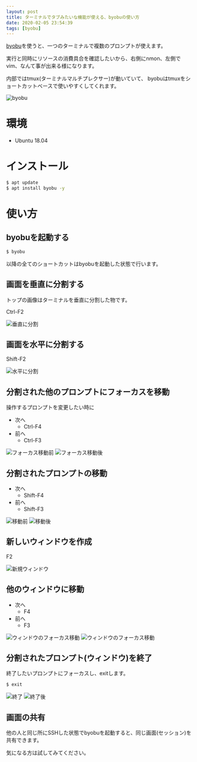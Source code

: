 ```yaml
---
layout: post
title: ターミナルでタブみたいな機能が使える、byobuの使い方
date: 2020-02-05 23:54:39
tags: [byobu]
---
```


[byobu](https://byobu.org/)を使うと、一つのターミナルで複数のプロンプトが使えます。

実行と同時にリソースの消費具合を確認したいから、右側にnmon、左側でvim、なんて事が出来る様になります。

内部ではtmux(ターミナルマルチプレクサー)が動いていて、
byobuはtmuxをショートカットベースで使いやすくしてくれます。

![byobu](/images/byobu1.png)

# 環境

- Ubuntu 18.04

# インストール

```bash
$ apt update
$ apt install byobu -y
```

# 使い方

## byobuを起動する

```bash
$ byobu
```

以降の全てのショートカットはbyobuを起動した状態で行います。

## 画面を垂直に分割する

トップの画像はターミナルを垂直に分割した物です。

Ctrl-F2

![垂直に分割](/images/byobu-vertical.png)

## 画面を水平に分割する

Shift-F2

![水平に分割](/images/byobu-horizon.png)

## 分割された他のプロンプトにフォーカスを移動

操作するプロンプトを変更したい時に

- 次へ
  - Ctrl-F4
- 前へ
  - Ctrl-F3

![フォーカス移動前](/images/byobu-focus1.png)
![フォーカス移動後](/images/byobu-focus2.png)

## 分割されたプロンプトの移動

- 次へ
  - Shift-F4
- 前へ
  - Shift-F3

![移動前](/images/byobu-move1.png)
![移動後](/images/byobu-move2.png)

## 新しいウィンドウを作成

F2

![新規ウィンドウ](/images/byobu-newindow.png)

## 他のウィンドウに移動

- 次へ
  - F4
- 前へ
  - F3

![ウィンドウのフォーカス移動](/images/byobu-focus-window.png)
![ウィンドウのフォーカス移動](/images/byobu-focus-window.png)

## 分割されたプロンプト(ウィンドウ)を終了

終了したいプロンプトにフォーカスし、exitします。

```bash
$ exit
```

![終了](/images/byobu-exit1.png)
![終了後](/images/byobu-exit2.png)

## 画面の共有

他の人と同じ所にSSHした状態でbyobuを起動すると、同じ画面(セッション)を共有できます。

気になる方は試してみてください。
